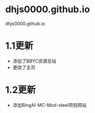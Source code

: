 # dhjs0000.github.io
dhjs0000.github.io

# 1.1更新
 - 添加了BBYC资源总站
 - 更改了主页
# 1.2更新
 - 添加BingAI-MC-Mod-steel项目网站
